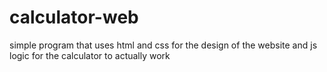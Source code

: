 # calculator-web
simple program that uses html and css for the design of the website and js logic for the calculator to actually work
